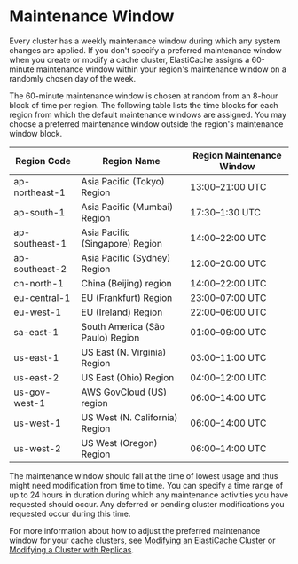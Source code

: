 # Maintenance Window<a name="VersionManagement.MaintenanceWindow"></a>

Every cluster has a weekly maintenance window during which any system changes are applied\. If you don't specify a preferred maintenance window when you create or modify a cache cluster, ElastiCache assigns a 60\-minute maintenance window within your region's maintenance window on a randomly chosen day of the week\.

The 60\-minute maintenance window is chosen at random from an 8\-hour block of time per region\. The following table lists the time blocks for each region from which the default maintenance windows are assigned\. You may choose a preferred maintenance window outside the region's maintenance window block\.


| Region Code | Region Name | Region Maintenance Window | 
| --- | --- | --- | 
| ap\-northeast\-1 | Asia Pacific \(Tokyo\) Region | 13:00–21:00 UTC | 
| ap\-south\-1 | Asia Pacific \(Mumbai\) Region | 17:30–1:30 UTC | 
| ap\-southeast\-1 | Asia Pacific \(Singapore\) Region | 14:00–22:00 UTC | 
| ap\-southeast\-2 | Asia Pacific \(Sydney\) Region | 12:00–20:00 UTC | 
| cn\-north\-1 | China \(Beijing\) region | 14:00–22:00 UTC | 
| eu\-central\-1 | EU \(Frankfurt\) Region | 23:00–07:00 UTC | 
| eu\-west\-1 | EU \(Ireland\) Region | 22:00–06:00 UTC | 
| sa\-east\-1 | South America \(São Paulo\) Region | 01:00–09:00 UTC | 
| us\-east\-1 | US East \(N\. Virginia\) Region | 03:00–11:00 UTC | 
| us\-east\-2 | US East \(Ohio\) Region | 04:00–12:00 UTC | 
| us\-gov\-west\-1 | AWS GovCloud \(US\) region | 06:00–14:00 UTC | 
| us\-west\-1 | US West \(N\. California\) Region | 06:00–14:00 UTC | 
| us\-west\-2 | US West \(Oregon\) Region | 06:00–14:00 UTC | 

The maintenance window should fall at the time of lowest usage and thus might need modification from time to time\. You can specify a time range of up to 24 hours in duration during which any maintenance activities you have requested should occur\. Any deferred or pending cluster modifications you requested occur during this time\.

For more information about how to adjust the preferred maintenance window for your cache clusters, see [Modifying an ElastiCache Cluster](Clusters.Modify.md) or [Modifying a Cluster with Replicas](Replication.Modify.md)\.